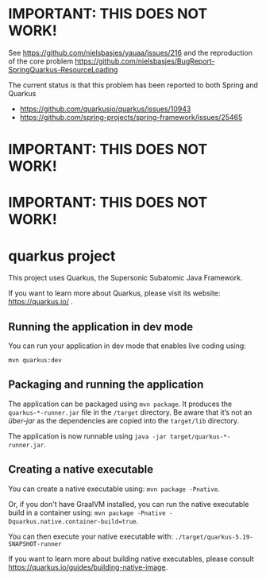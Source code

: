 # IMPORTANT: THIS DOES NOT WORK!

See https://github.com/nielsbasjes/yauaa/issues/216 and the reproduction of the core problem https://github.com/nielsbasjes/BugReport-SpringQuarkus-ResourceLoading

The current status is that this problem has been reported to both Spring and Quarkus
- https://github.com/quarkusio/quarkus/issues/10943
- https://github.com/spring-projects/spring-framework/issues/25465


# IMPORTANT: THIS DOES NOT WORK!


# IMPORTANT: THIS DOES NOT WORK!












# quarkus project

This project uses Quarkus, the Supersonic Subatomic Java Framework.

If you want to learn more about Quarkus, please visit its website: https://quarkus.io/ .

## Running the application in dev mode

You can run your application in dev mode that enables live coding using:
```
mvn quarkus:dev
```

## Packaging and running the application

The application can be packaged using `mvn package`.
It produces the `quarkus-*-runner.jar` file in the `/target` directory.
Be aware that it’s not an _über-jar_ as the dependencies are copied into the `target/lib` directory.

The application is now runnable using `java -jar target/quarkus-*-runner.jar`.

## Creating a native executable

You can create a native executable using: `mvn package -Pnative`.

Or, if you don't have GraalVM installed, you can run the native executable build in a container using: `mvn package -Pnative -Dquarkus.native.container-build=true`.

You can then execute your native executable with: `./target/quarkus-5.19-SNAPSHOT-runner`

If you want to learn more about building native executables, please consult https://quarkus.io/guides/building-native-image.

<!--
  ~ Yet Another UserAgent Analyzer
  ~ Copyright (C) 2013-2020 Niels Basjes
  ~
  ~ Licensed under the Apache License, Version 2.0 (the "License");
  ~ you may not use this file except in compliance with the License.
  ~ You may obtain a copy of the License at
  ~
  ~ https://www.apache.org/licenses/LICENSE-2.0
  ~
  ~ Unless required by applicable law or agreed to in writing, software
  ~ distributed under the License is distributed on an "AS IS" BASIS,
  ~ WITHOUT WARRANTIES OR CONDITIONS OF ANY KIND, either express or implied.
  ~ See the License for the specific language governing permissions and
  ~ limitations under the License.
  -->
